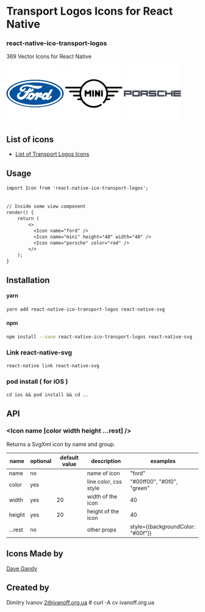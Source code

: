 # Transport Logos Icons for React Native

### react-native-ico-transport-logos

369 Vector Icons for React Native

<img src="./static/ford.png" alt="ford" width="150" height="150"> <img src="./static/mini.png" alt="mini" width="150" height="150"> <img src="./static/porsche.png" alt="porsche" width="150" height="150">

## List of icons

- [List of Transport Logos Icons](http://ico.simpleness.org/pack/transport-logos)

## Usage

```
import Icon from 'react-native-ico-transport-logos';


// Inside some view component
render() {
    return (
        <>
          <Icon name="ford" />
          <Icon name="mini" height="40" width="40" />
          <Icon name="porsche" color="red" />
        </>
    );
}

```

## Installation

#### yarn

```bash
yarn add react-native-ico-transport-logos react-native-svg
```

#### npm

```bash
npm install --save react-native-ico-transport-logos react-native-svg
```

### Link react-native-svg

```bash
react-native link react-native-svg
```

### pod install ( for iOS )

```
cd ios && pod install && cd ..
```

## API

### <Icon name [color width height ...rest] />

Returns a SvgXml icon by name and group.

 name | optional | default value | description | examples
------|----------|---------------|-------------|---------
name | no |  | name of icon | "ford"
color | yes | | line color, css style | "#00ff00", "#0f0", "green"
width | yes | 20 | width of the icon | 40
height | yes | 20 | height of the icon | 40
...rest | no | | other props | style={{backgroundColor: "#00f"}}

## Icons Made by

[Dave Gandy](https://www.flaticon.com/authors/dave-gandy)

## Created by

Dimitry Ivanov <2@ivanoff.org.ua> # curl -A cv ivanoff.org.ua
